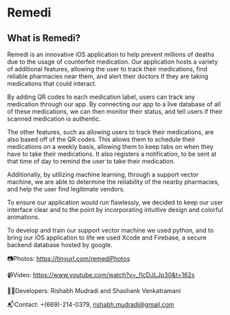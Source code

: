 # Remedi 
## What is Remedi?

  Remedi is an innovative iOS application to help prevent millions of deaths due to the usage of counterfeit medication. Our application hosts a variety of additional features, allowing the user to track their medications, find reliable pharmacies near them, and alert their doctors if they are taking medications that could interact. 
  
  By adding QR codes to each medication label, users can track any medication through our app. By connecting our app to a live database of all of these medications, we can then monitor their status, and tell users if their scanned medication is authentic.
  
  The other features, such as allowing users to track their medications, are also based off of the QR codes. This allows them to schedule their medications on a weekly basis, allowing them to keep tabs on when they have to take their medications. It also registers a notification, to be sent at that time of day to remind the user to take their medication.
  
  Additionally, by utilizing machine learning, through a support vector machine, we are able to determine the reliability of the nearby pharmacies, and help the user find legitimate vendors.
  
  To ensure our application would run flawlessly, we decided to keep our user interface clear and to the point by incorporating intuitive design and colorful animations. 
  
  To develop and train our support vector machine we used python, and to bring our iOS application to life we used Xcode and Firebase, a secure backend database hosted by google.
  
  
📷Photos:
https://tinyurl.com/remediPhotos

📹Video: 
https://www.youtube.com/watch?v=_fIcDJLJp30&t=162s

👨‍💻Developers:
Rishabh Mudradi and Shashank Venkatramani 

📬Contact: 
+(669)-214-0379, rishabh.mudradi@gmail.com

